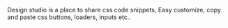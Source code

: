 Design studio is a place to share css code snippets, Easy customize, copy and paste css buttons, loaders, inputs etc..
